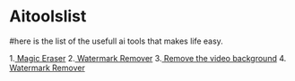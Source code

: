 # Aitoolslist
#here is the list of the usefull ai tools that makes life easy.

1.<a href="https://magicstudio.com/magiceraser/" target='_blank'> Magic Eraser</a>
2.<a href="https://www.watermarkremover.io/" target='_blank'> Watermark Remover</a>
3.<a href="https://www.unscreen.com/" target='_blank'> Remove the video background</a>
4.<a href="https://www.watermarkremover.io/" target='_blank'> Watermark Remover</a>

